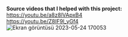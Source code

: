 **Source videos that I helped with this project:**  
https://youtu.be/a8z8lVApxB4  
https://youtu.be/Z8IF9l_yGf4  
![Ekran görüntüsü 2023-05-24 170053](https://github.com/yilmazozkan2/Cool_Phone_Wallpapers/assets/52213548/1c34ef65-7404-4588-8878-f68b1f858094)
